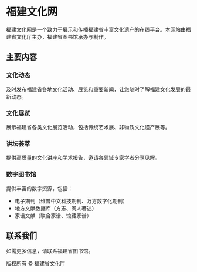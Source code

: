 # 福建文化网

福建文化网是一个致力于展示和传播福建省丰富文化遗产的在线平台。本网站由福建省文化厅主办，福建省图书馆承办与制作。

## 主要内容

### 文化动态

及时发布福建省各地文化活动、展览和重要新闻，让您随时了解福建文化发展的最新动态。

### 文化展览

展示福建省各类文化展览活动，包括传统艺术展、非物质文化遗产展等。

### 讲坛荟萃

提供高质量的文化讲座和学术报告，邀请各领域专家学者分享见解。

### 数字图书馆

提供丰富的数字资源，包括：

- 电子期刊（维普中文科技期刊、万方数字化期刊）
- 地方文献数据库（方志、闽人著述）
- 家谱文献（联合家谱、馆藏家谱）

## 联系我们

如需更多信息，请联系福建省图书馆。

版权所有 © 福建省文化厅